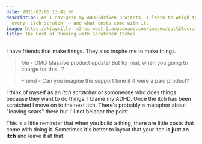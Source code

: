 ```yaml
---
date: 2021-02-06 13:41:00
description: As I navigate my ADHD-driven projects, I learn to weigh the value of
  every 'itch scratch' – and what costs come with it.
image: https://kjaymiller.s3-us-west-2.amazonaws.com/images/cat%20scratch.jpg
title: The Cost of Running with Scratched Itches
---
```


I have friends that make things. They also inspire me to make things.

> Me - OMG Massive product update! But for real, when you going to charge for this...?

> Friend - Can you imagine the support time if it were a paid product?

I think of myself as an _itch scratcher_ or somoneone who does things because they want to do things. I blame my ADHD. Once the itch has been scratched I move on to the next itch. There's probably a metaphor about "leaving scars" there but I'll not belabor the point.

This is a little reminder that when you build a thing, there are little costs that come with doing it. Sometimes it's better to layout that your itch **is just an itch** and leave it at that.
